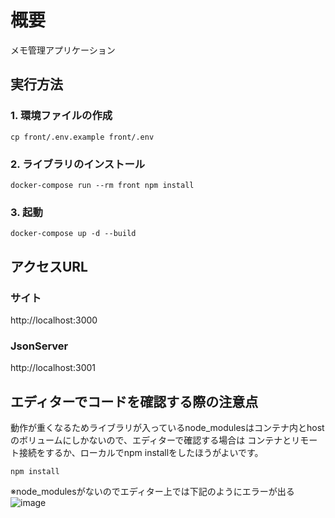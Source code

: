 # 概要
メモ管理アプリケーション

## 実行方法
### 1. 環境ファイルの作成
```
cp front/.env.example front/.env
```

### 2. ライブラリのインストール
```
docker-compose run --rm front npm install
```

### 3. 起動
```
docker-compose up -d --build
```

## アクセスURL
### サイト
http://localhost:3000

### JsonServer
http://localhost:3001

## エディターでコードを確認する際の注意点
動作が重くなるためライブラリが入っているnode_modulesはコンテナ内とhostのボリュームにしかないので、エディターで確認する場合は
コンテナとリモート接続をするか、ローカルでnpm installをしたほうがよいです。
```
npm install
```

※node_modulesがないのでエディター上では下記のようにエラーが出る
![image](https://user-images.githubusercontent.com/46466401/180251178-2cf011e1-dd3f-44a1-b82b-91693d6d4b38.png)




